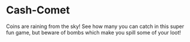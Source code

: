# Cash-Comet
Coins are raining from the sky! See how many you can catch in this super fun game, but beware of bombs which make you spill some of your loot! 

